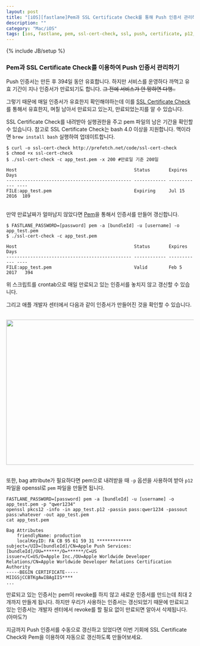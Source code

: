 ```yaml
---
layout: post
title: "[iOS][fastlane]Pem과 SSL Certificate Check를 통해 Push 인증서 관리하기"
description: ""
category: "Mac/iOS"
tags: [ios, fastlane, pem, ssl-cert-check, ssl, push, certificate, p12, openssl]
---
```

{% include JB/setup %}

### Pem과 SSL Certificate Check를 이용하여 Push 인증서 관리하기

Push 인증서는 만든 후 394일 동안 유효합니다. 하지만 서비스를 운영하다 까먹고 유효 기간이 지나 인증서가 만료되기도 합니다. <del>그 전에 서비스가 안 망하면 다행..</del>

그렇기 때문에 매일 인증서가 유효한지 확인해야하는데 이를 [SSL Certificate Check](http://prefetch.net/code/ssl-cert-check)를 통해서 유효한지, 며칠 남아서 만료되고 있는지, 만료되었는지를 알 수 있습니다.

SSL Certificate Check를 내려받아 실행권한을 주고 pem 파일의 남은 기간을 확인할 수 있습니다. 참고로 SSL Certificate Check는 bash 4.0 이상을 지원합니다. 맥이라면 `brew install bash` 실행하여 업데이트합니다.

	$ curl -o ssl-cert-check http://prefetch.net/code/ssl-cert-check
	$ chmod +x ssl-cert-check
	$ ./ssl-cert-check -c app_test.pem -x 200 #만료일 기준 200일

	Host                                            Status       Expires      Days
	----------------------------------------------- ------------ ------------ ----
	FILE:app_test.pem                               Expiring     Jul 15 2016  189

<br/>만약 만료날짜가 얼마남지 않았다면 [Pem](https://github.com/fastlane/pem)을 통해서 인증서를 만들어 갱신합니다.

	$ FASTLANE_PASSWORD=[password] pem -a [bundleId] -u [username] -o app_test.pem
	$ ./ssl-cert-check -c app_test.pem

	Host                                            Status       Expires      Days
	----------------------------------------------- ------------ ------------ ----
	FILE:app_test.pem                               Valid        Feb 5 2017   394

위 스크립트를 crontab으로 매일 만료되고 있는 인증서를 놓치지 않고 갱신할 수 있습니다.

그리고 애플 개발자 센터에서 다음과 같이 인증서가 만들어진 것을 확인할 수 있습니다.

<br/><img src="https://farm2.staticflickr.com/1600/23606687693_4fb96da155_z.jpg" width="640" height="389" alt=""><br/><br/>

또한, bag attribute가 필요하다면 pem으로 내려받을 때 `-p` 옵션을 사용하여 받아 `p12` 파일을 openssl로 `pem` 파일을 만들면 됩니다.

	FASTLANE_PASSWORD=[password] pem -a [bundleId] -u [username] -o app_test.pem -p "qwer1234"
	openssl pkcs12 -info -in app_test.p12 -passin pass:qwer1234 -passout pass:whatever -out app_test.pem
	cat app_test.pem

	Bag Attributes
    	friendlyName: production
    	localKeyID: FA CB 95 61 59 31 *************
	subject=/UID=[bundleId]/CN=Apple Push Services: [bundleId]/OU=******/O=******/C=US
	issuer=/C=US/O=Apple Inc./OU=Apple Worldwide Developer Relations/CN=Apple Worldwide Developer Relations Certification Authority
	-----BEGIN CERTIFICATE-----
	MIIGSjCCBTKgAwIBAgIIS****
	...

만료되고 있는 인증서는 pem이 revoke를 하지 않고 새로운 인증서를 만드는데 최대 2개까지 만들게 됩니다. 하지만 우리가 사용하는 인증서는 갱신되었기 때문에 만료되고 있는 인증서는 개발자 센터에서 revoke를 할 필요 없이 만료되면 알아서 삭제됩니다.(아마도?)

지금까지 Push 인증서를 수동으로 갱신하고 있었다면 이번 기회에 SSL Certificate Check와 Pem을 이용하여 자동으로 갱신하도록 만들어보세요.
<br/><br/>
